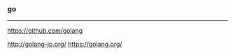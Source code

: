 ### go
---

https://github.com/golang


http://golang-jp.org/
https://golang.org/










































